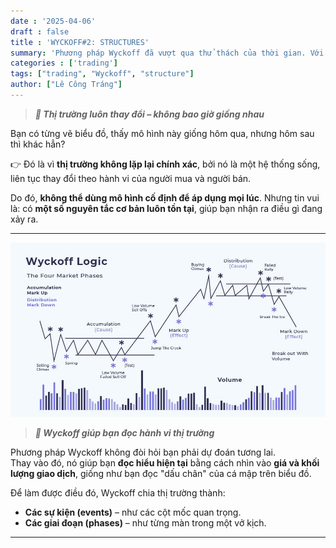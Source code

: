 ```yaml
---
date : '2025-04-06'
draft : false
title : 'WYCKOFF#2: STRUCTURES'
summary: 'Phương pháp Wyckoff đã vượt qua thử thách của thời gian. Với hơn 100 năm phát triển và ứng dụng liên tục, phương pháp này đã chứng minh được giá trị thực tế trong việc giao dịch mọi loại công cụ tài chính.'
categories : ['trading']
tags: ["trading", "Wyckoff", "structure"]
author: ["Lê Công Tráng"]
---
```


> _**🧠 Thị trường luôn thay đổi – không bao giờ giống nhau**_

Bạn có từng vẽ biểu đồ, thấy mô hình này giống hôm qua, nhưng hôm sau thì khác hẳn?

👉 Đó là vì **thị trường không lặp lại chính xác**, bởi nó là một hệ thống sống, liên tục thay đổi theo hành vi của người mua và người bán.

Do đó, **không thể dùng mô hình cố định để áp dụng mọi lúc**. Nhưng tin vui là: có **một số nguyên tắc cơ bản luôn tồn tại**, giúp bạn nhận ra điều gì đang xảy ra.

---

![alt text](image.png)

> _**🧭 Wyckoff giúp bạn đọc hành vi thị trường**_

Phương pháp Wyckoff không đòi hỏi bạn phải dự đoán tương lai.  
Thay vào đó, nó giúp bạn **đọc hiểu hiện tại** bằng cách nhìn vào **giá và khối lượng giao dịch**, giống như bạn đọc "dấu chân" của cá mập trên biểu đồ.

Để làm được điều đó, Wyckoff chia thị trường thành:

- **Các sự kiện (events)** – như các cột mốc quan trọng.
- **Các giai đoạn (phases)** – như từng màn trong một vở kịch.

---

